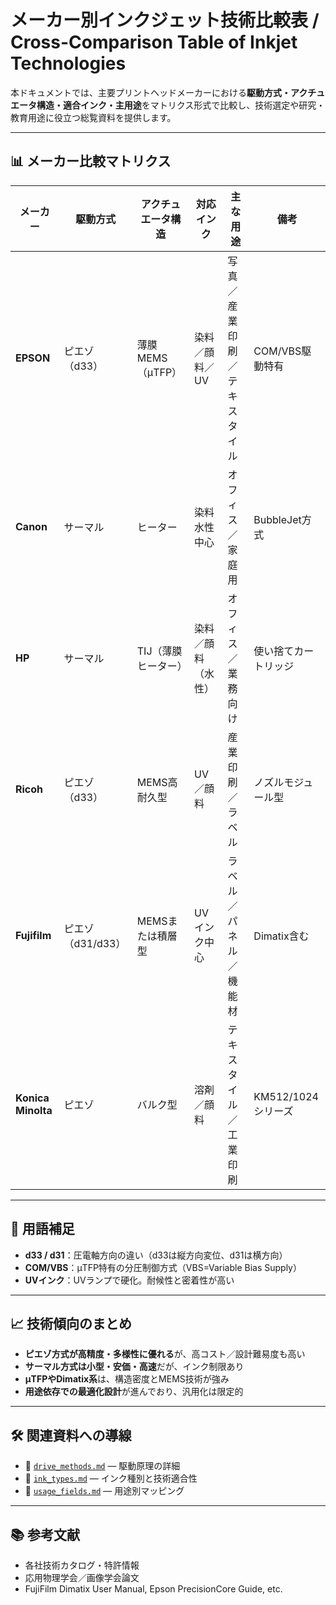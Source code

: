 # メーカー別インクジェット技術比較表 / Cross-Comparison Table of Inkjet Technologies

本ドキュメントでは、主要プリントヘッドメーカーにおける**駆動方式・アクチュエータ構造・適合インク・主用途**をマトリクス形式で比較し、技術選定や研究・教育用途に役立つ総覧資料を提供します。

---

## 📊 メーカー比較マトリクス

| メーカー        | 駆動方式     | アクチュエータ構造 | 対応インク       | 主な用途                 | 備考               |
|----------------|--------------|--------------------|------------------|--------------------------|--------------------|
| **EPSON**      | ピエゾ（d33） | 薄膜MEMS（μTFP）   | 染料／顔料／UV   | 写真／産業印刷／テキスタイル | COM/VBS駆動特有    |
| **Canon**      | サーマル     | ヒーター           | 染料水性中心     | オフィス／家庭用         | BubbleJet方式       |
| **HP**         | サーマル     | TIJ（薄膜ヒーター）| 染料／顔料（水性）| オフィス／業務向け       | 使い捨てカートリッジ|
| **Ricoh**      | ピエゾ（d33） | MEMS高耐久型       | UV／顔料         | 産業印刷／ラベル         | ノズルモジュール型   |
| **Fujifilm**   | ピエゾ（d31/d33） | MEMSまたは積層型 | UVインク中心     | ラベル／パネル／機能材   | Dimatix含む         |
| **Konica Minolta** | ピエゾ      | バルク型           | 溶剤／顔料       | テキスタイル／工業印刷   | KM512/1024シリーズ |

---

## 🧩 用語補足

- **d33 / d31**：圧電軸方向の違い（d33は縦方向変位、d31は横方向）
- **COM/VBS**：μTFP特有の分圧制御方式（VBS=Variable Bias Supply）
- **UVインク**：UVランプで硬化。耐候性と密着性が高い

---

## 📈 技術傾向のまとめ

- **ピエゾ方式が高精度・多様性に優れる**が、高コスト／設計難易度も高い  
- **サーマル方式は小型・安価・高速**だが、インク制限あり  
- **μTFPやDimatix系**は、構造密度とMEMS技術が強み  
- **用途依存での最適化設計**が進んでおり、汎用化は限定的

---

## 🛠 関連資料への導線

- 🔗 [`drive_methods.md`](./drive_methods.md) — 駆動原理の詳細  
- 🔗 [`ink_types.md`](./ink_types.md) — インク種別と技術適合性  
- 🔗 [`usage_fields.md`](./usage_fields.md) — 用途別マッピング

---

## 📚 参考文献

- 各社技術カタログ・特許情報  
- 応用物理学会／画像学会論文  
- FujiFilm Dimatix User Manual, Epson PrecisionCore Guide, etc.
